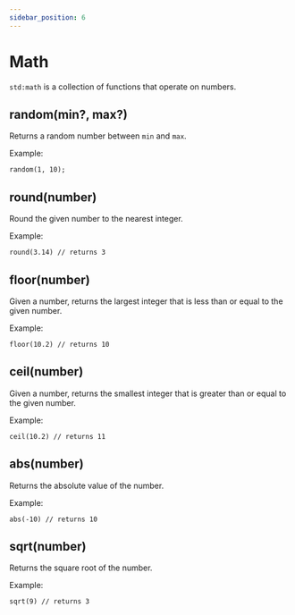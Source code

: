 ```yaml
---
sidebar_position: 6
---
```


# Math

`std:math` is a collection of functions that operate on numbers.

## random(min?, max?)

Returns a random number between `min` and `max`.

Example:
```etrl
random(1, 10);
```

## round(number)

Round the given number to the nearest integer.

Example:
```etrl
round(3.14) // returns 3
```

## floor(number)

Given a number, returns the largest integer that is less than or equal to the given number.

Example:
```etrl
floor(10.2) // returns 10
```

## ceil(number)

Given a number, returns the smallest integer that is greater than or equal to the given number.

Example:
```etrl
ceil(10.2) // returns 11
```

## abs(number)

Returns the absolute value of the number.

Example:
```etrl
abs(-10) // returns 10
```

## sqrt(number)

Returns the square root of the number.

Example:
```etrl
sqrt(9) // returns 3
```